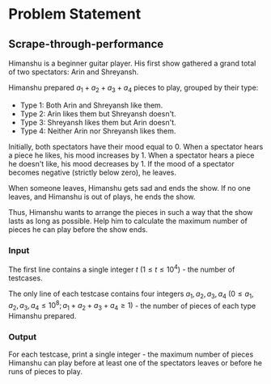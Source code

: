 # Problem Statement

## Scrape-through-performance
Himanshu is a beginner guitar player. His first show gathered a grand total of two spectators: Arin and Shreyansh.

Himanshu prepared $a_1 + a_2 + a_3 + a_4$ pieces to play, grouped by their type:

* Type 1: Both Arin and Shreyansh like them.
* Type 2: Arin likes them but Shreyansh doesn't.
* Type 3: Shreyansh likes them but Arin doesn't.
* Type 4: Neither Arin nor Shreyansh likes them.

Initially, both spectators have their mood equal to 0. When a spectator hears a piece he likes, his mood increases by 1. When a spectator hears a piece he doesn't like, his mood decreases by 1. If the mood of a spectator becomes negative (strictly below zero), he leaves.

When someone leaves, Himanshu gets sad and ends the show. If no one leaves, and Himanshu is out of plays, he ends the show.

Thus, Himanshu wants to arrange the pieces in such a way that the show lasts as long as possible. Help him to calculate the maximum number of pieces he can play before the show ends.

### Input
The first line contains a single integer $t$ $(1 \le t \le 10^4)$ - the number of testcases.

The only line of each testcase contains four integers $a_1, a_2, a_3, a_4$ $(0 \le a_1, a_2, a_3, a_4 \le 10^8; a_1 + a_2 + a_3 + a_4 \ge 1)$ - the number of pieces of each type Himanshu prepared.

### Output
For each testcase, print a single integer - the maximum number of pieces Himanshu can play before at least one of the spectators leaves or before he runs of pieces to play.
